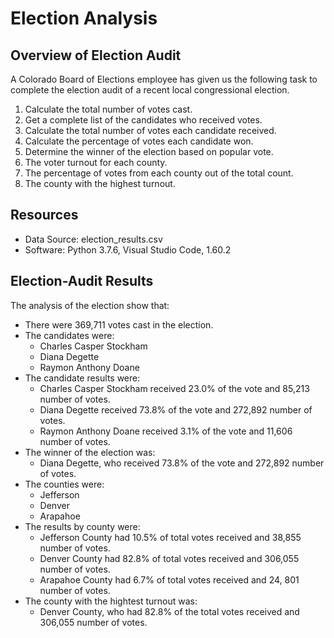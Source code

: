 # Election Analysis

## Overview of Election Audit
A Colorado Board of Elections employee has given us the following task to complete the election audit of a recent local congressional election.

1. Calculate the total number of votes cast.
2. Get a complete list of the candidates who received votes.
3. Calculate the total number of votes each candidate received.
4. Calculate the percentage of votes each candidate won.
5. Determine the winner of the election based on popular vote.
6. The voter turnout for each county.
7. The percentage of votes from each county out of the total count.
8. The county with the highest turnout.

## Resources
- Data Source: election_results.csv
- Software: Python 3.7.6, Visual Studio Code, 1.60.2

## Election-Audit Results
The analysis of the election show that:
- There were 369,711 votes cast in the election.
- The candidates were:
    - Charles Casper Stockham
    - Diana Degette
    - Raymon Anthony Doane
- The candidate results were:
    - Charles Casper Stockham received 23.0% of the vote and 85,213 number of votes.
    - Diana Degette received 73.8% of the vote and 272,892 number of votes.
    - Raymon Anthony Doane received 3.1% of the vote and 11,606 number of votes.
- The winner of the election was:
    - Diana Degette, who received 73.8% of the vote and 272,892 number of votes.
- The counties were:
    - Jefferson
    - Denver
    - Arapahoe
- The results by county were:
    - Jefferson County had 10.5% of total votes received and 38,855 number of votes.
    - Denver County had 82.8% of total votes received and 306,055 number of votes.
    - Arapahoe County had 6.7% of total votes received and 24, 801 number of votes.
- The county with the hightest turnout was:
    - Denver County, who had 82.8% of the total votes received and 306,055 number of votes.


